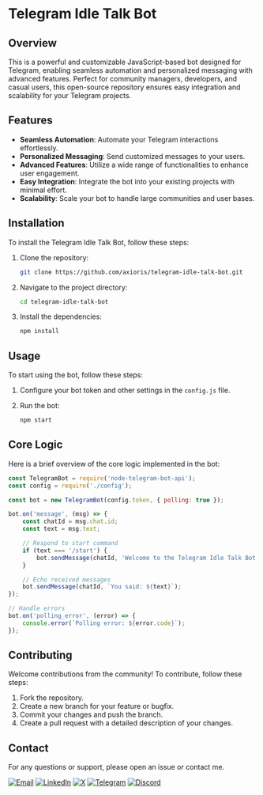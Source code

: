 # Telegram Idle Talk Bot

## Overview

This is a powerful and customizable JavaScript-based bot designed for Telegram, enabling seamless automation and personalized messaging with advanced features. Perfect for community managers, developers, and casual users, this open-source repository ensures easy integration and scalability for your Telegram projects.

## Features

- **Seamless Automation**: Automate your Telegram interactions effortlessly.
- **Personalized Messaging**: Send customized messages to your users.
- **Advanced Features**: Utilize a wide range of functionalities to enhance user engagement.
- **Easy Integration**: Integrate the bot into your existing projects with minimal effort.
- **Scalability**: Scale your bot to handle large communities and user bases.

## Installation

To install the Telegram Idle Talk Bot, follow these steps:

1. Clone the repository:

    ```bash
    git clone https://github.com/axioris/telegram-idle-talk-bot.git
    ```

2. Navigate to the project directory:

    ```bash
    cd telegram-idle-talk-bot
    ```

3. Install the dependencies:

    ```bash
    npm install
    ```

## Usage

To start using the bot, follow these steps:

1. Configure your bot token and other settings in the `config.js` file.
2. Run the bot:

    ```bash
    npm start
    ```

## Core Logic

Here is a brief overview of the core logic implemented in the bot:

```javascript
const TelegramBot = require('node-telegram-bot-api');
const config = require('./config');

const bot = new TelegramBot(config.token, { polling: true });

bot.on('message', (msg) => {
    const chatId = msg.chat.id;
    const text = msg.text;

    // Respond to start command
    if (text === '/start') {
        bot.sendMessage(chatId, 'Welcome to the Telegram Idle Talk Bot!');
    }

    // Echo received messages
    bot.sendMessage(chatId, `You said: ${text}`);
});

// Handle errors
bot.on('polling_error', (error) => {
    console.error(`Polling error: ${error.code}`);
});
```

## Contributing

Welcome contributions from the community! To contribute, follow these steps:

1. Fork the repository.
2. Create a new branch for your feature or bugfix.
3. Commit your changes and push the branch.
4. Create a pull request with a detailed description of your changes.

## Contact

For any questions or support, please open an issue or contact me.
<p align="left">
 <a href="mailto:dane.foster.collins@gmail.com"><img src="https://img.shields.io/badge/Email-D14836?style=for-the-badge&logo=gmail&logoColor=white" alt="Email" /></a>
 <a href="https://www.linkedin.com/in/dane-foster-11a177341/"><img src="https://img.shields.io/badge/LinkedIn-0077B5?style=for-the-badge&logo=linkedin&logoColor=white" alt="LinkedIn" /></a>
 <a href="https://twitter.com/danefoster0"><img src="https://img.shields.io/badge/X-1DA1F2?style=for-the-badge&logo=twitter&logoColor=white" alt="X" /></a>
 <a href="https://t.me/danefoster"><img src="https://img.shields.io/badge/Telegram-26A5E4?style=for-the-badge&logo=telegram&logoColor=white" alt="Telegram" /></a>
 <a href="https://discord.com/users/354781324558467073"><img src="https://img.shields.io/badge/Discord-7289DA?style=for-the-badge&logo=discord&logoColor=white" alt="Discord" /></a>
</p>
